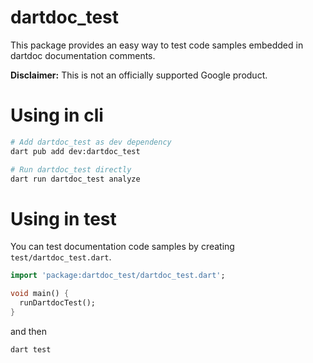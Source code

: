 # dartdoc_test

This package provides an easy way to test code samples embedded in dartdoc
documentation comments.

**Disclaimer:** This is not an officially supported Google product.

# Using in cli

```bash
# Add dartdoc_test as dev dependency
dart pub add dev:dartdoc_test

# Run dartdoc_test directly
dart run dartdoc_test analyze
```

# Using in test

You can test documentation code samples by creating `test/dartdoc_test.dart`.

```dart
import 'package:dartdoc_test/dartdoc_test.dart';

void main() {
  runDartdocTest();
}

```

and then

```bash
dart test
```
